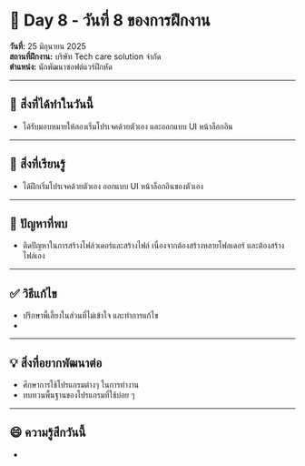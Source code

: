 # 📅 Day 8 - วันที่ 8 ของการฝึกงาน
**วันที่:** 25 มิถุนายน 2025  
**สถานที่ฝึกงาน:** บริษัท Tech care solution จำกัด  
**ตำแหน่ง:** นักพัฒนาซอฟต์แวร์ฝึกหัด

---

## 📝 สิ่งที่ได้ทำในวันนี้
- ได้รับมอบหมายให้ลองเริ่มโปรเจคด้วยตัวเอง และออกแบบ UI หน้าล็อกอิน



---

## 🎯 สิ่งที่เรียนรู้
- ได้ฝึกเริ่มโปรเจคด้วยตัวเอง ออกแบบ UI หน้าล็อกอินของตัวเอง
 

---

## 🤔 ปัญหาที่พบ
- ติดปัญหาในการสร้างโฟล์วเดอร์และสร้างไฟล์ เนื่องจากต้องสร้างหลายโฟลเดอร์ และต้องสร้างไฟล์เอง 
---

## ✅ วิธีแก้ไข
- ปรึกษาพี้เลี้ยงในส่วนที่ไม่เข้าใจ และทำการแก้ไข
- 


---

## 💡 สิ่งที่อยากพัฒนาต่อ
- ศึกษาการใช้โปรแกรมต่างๆ ในการทำงาน
- ทบทวนพื้นฐานของโปรแกรมที่ใช้บ่อย ๆ

---

## 😄 ความรู้สึกวันนี้
- 
